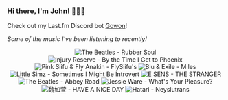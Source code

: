 ### Hi there, I'm John! 🏄🏻‍♂️

Check out my Last.fm Discord bot [Gowon](http://gowon.ca)!

_Some of the music I've been listening to recently!_


<!-- lastfm -->
<p align="center"><img src="https://lastfm.freetls.fastly.net/i/u/64s/72ed10a859fb4c1fb29a546078ec737d.png" title="The Beatles - Rubber Soul"> <img src="https://lastfm.freetls.fastly.net/i/u/64s/626bfa186ef2c0505d3811766af6cae8.jpg" title="Injury Reserve - By the Time I Get to Phoenix"> <img src="https://lastfm.freetls.fastly.net/i/u/64s/078ceb7d9941b2ac48366277e2c68476.jpg" title="Pink Siifu & Fly Anakin - FlySiifu's"> <img src="https://lastfm.freetls.fastly.net/i/u/64s/e87ebcb7be969422a60bb18ead4c6196.jpg" title="Blu & Exile - Miles"> <img src="https://lastfm.freetls.fastly.net/i/u/64s/592ce13b8d7cfee26e13692b3c6985e8.jpg" title="Little Simz - Sometimes I Might Be Introvert"> <img src="https://lastfm.freetls.fastly.net/i/u/64s/2f3669c62d025b8942578604618ecf55.jpg" title="E SENS - THE STRANGER"> <img src="https://lastfm.freetls.fastly.net/i/u/64s/af251669a48a4bafb448e1f6c0de01be.png" title="The Beatles - Abbey Road"> <img src="https://lastfm.freetls.fastly.net/i/u/64s/1efdf5b6ba52459efb7a4a3f60b0d2a8.jpg" title="Jessie Ware - What's Your Pleasure?"> <img src="https://lastfm.freetls.fastly.net/i/u/64s/7eefea52c2960972873bcde3336ceacb.jpg" title="魏如萱 - HAVE A NICE DAY"> <img src="https://lastfm.freetls.fastly.net/i/u/64s/066ab6e58d461dbc3d29f96e6845191d.jpg" title="Hatari - Neyslutrans"> </p>
